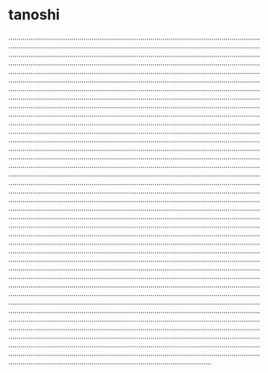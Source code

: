 # tanoshi
............................................................................................................................................................................................................................................................................................................................................................................................................................................................................................................................................................................................................................................................................................................................................................................................................................................................................................................................................................................................................................................................................................................................................................................................................................................................................................................................................................................................................................................................................................................................................................................................................................................................................................................................................................................................................................................................................................................................................................................................................................................................................................................................................................................................................................................................................................................................................................................................................................................................................................................................................................................................................................................................................................................................................................................................................................................................................................................................................................................................................................................................................................................................................................................................................................................................................................................................................................................................................................................................................................................................................................................................................................................................................................................................................................................................................................................................................................................................................................................................................................................................................................................................................................................................................................................................................................................................................................................................................................................................................................................................................................................................................................................................................................................................................................................................................................................................................................................................................................................................................